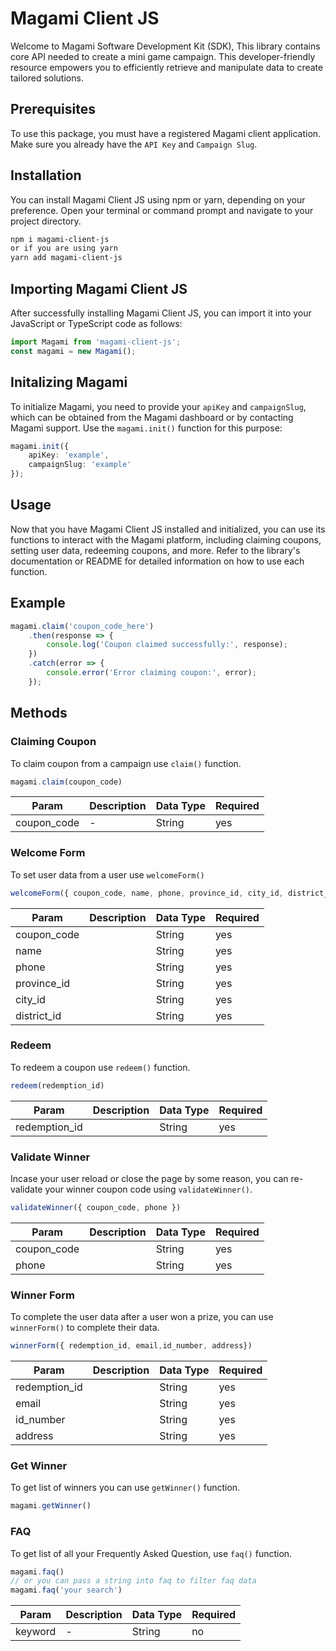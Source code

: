 # Magami Client JS 
Welcome to Magami Software Development Kit (SDK), This library contains core API needed to create a mini game campaign. This developer-friendly resource empowers you to efficiently retrieve and manipulate data to create tailored solutions.
## Prerequisites
To use this package, you must have a registered Magami client application. Make sure you already have the `API Key` and `Campaign Slug`.
## Installation
You can install Magami Client JS using npm or yarn, depending on your preference. Open your terminal or command prompt and navigate to your project directory.

```bash
npm i magami-client-js
or if you are using yarn
yarn add magami-client-js
```
## Importing Magami Client JS
After successfully installing Magami Client JS, you can import it into your JavaScript or TypeScript code as follows:
```ts
import Magami from 'magami-client-js';
const magami = new Magami();
```
## Initalizing Magami 
To initialize Magami, you need to provide your `apiKey` and `campaignSlug`, which can be obtained from the Magami dashboard or by contacting Magami support. Use the `magami.init()` function for this purpose:
```ts
magami.init({
    apiKey: 'example',
    campaignSlug: 'example'
});
```
## Usage
Now that you have Magami Client JS installed and initialized, you can use its functions to interact with the Magami platform, including claiming coupons, setting user data, redeeming coupons, and more. Refer to the library's documentation or README for detailed information on how to use each function.
## Example
```ts
magami.claim('coupon_code_here')
    .then(response => {
        console.log('Coupon claimed successfully:', response);
    })
    .catch(error => {
        console.error('Error claiming coupon:', error);
    });
```
## Methods
### Claiming Coupon
To claim coupon from a campaign use `claim()` function.
```ts
magami.claim(coupon_code)
```
| Param       | Description  | Data Type  | Required  |
|-------------|--------------|------------|-----------|
| coupon_code | -            | String     | yes       |

### Welcome Form
To set user data from a user use `welcomeForm()`
```ts
welcomeForm({ coupon_code, name, phone, province_id, city_id, district_id })
```
| Param        | Description | Data Type | Required |
|--------------|-------------|-----------|----------|
| coupon_code  |             | String    | yes      |
| name         |             | String    | yes      |
| phone        |             | String    | yes      |
| province_id  |             | String    | yes      |
| city_id      |             | String    | yes      |
| district_id  |             | String    | yes      |

### Redeem
To redeem a coupon use `redeem()` function.
```ts
redeem(redemption_id)
```
| Param        | Description  | Data Type | Required |
|--------------|--------------|-----------|----------|
| redemption_id|              | String    | yes      |



### Validate Winner
Incase your user reload or close the page by some reason, you can re-validate your winner coupon code using `validateWinner()`.
```ts
validateWinner({ coupon_code, phone })
```
| Param       | Description | Data Type | Required |
|-------------|-------------|-----------|----------|
| coupon_code |             | String    | yes      |
| phone       |             | String    | yes      |


### Winner Form
To complete the user data after a user won a prize, you can use `winnerForm()` to complete their data.
```ts
winnerForm({ redemption_id, email,id_number, address})
```
| Param        | Description | Data Type | Required |
|--------------|-------------|-----------|----------|
| redemption_id|             | String    | yes      |
| email        |             | String    | yes      |
| id_number    |             | String    | yes      |
| address      |             | String    | yes      |


### Get Winner
To get list of winners you can use `getWinner()` function.
```ts
magami.getWinner()
```
### FAQ
To get list of all your Frequently Asked Question, use `faq()` function.
```ts
magami.faq()
// or you can pass a string into faq to filter faq data
magami.faq('your search')
```
| Param   | Description | Data Type | Required |
|---------|-------------|-----------|----------|
| keyword | -           | String    | no       |



